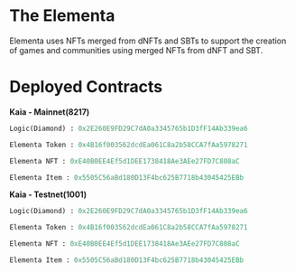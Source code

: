 # The Elementa

Elementa uses NFTs merged from dNFTs and SBTs to support the creation of
games and communities using merged NFTs from dNFT and SBT.

# Deployed Contracts

**Kaia - Mainnet(8217)**

```python
Logic(Diamond) : 0x2E260E9FD29C7dA0a3345765b1D3fF14Ab339ea6

Elementa Token : 0x4B16f003562dcdEa061C8a2b58CCA7fAa5978271

Elementa NFT : 0xE40B0EE4Ef5d1DEE1738418Ae3AEe27FD7C808aC

Elementa Item : 0x5505C56aBd180D13F4bc625B7718b43045425EBb
```

**Kaia - Testnet(1001)**

```python
Logic(Diamond) : 0x2E260E9FD29C7dA0a3345765b1D3fF14Ab339ea6

Elementa Token : 0x4B16f003562dcdEa061C8a2b58CCA7fAa5978271

Elementa NFT : 0xE40B0EE4Ef5d1DEE1738418Ae3AEe27FD7C808aC

Elementa Item : 0x5505C56aBd180D13F4bc625B7718b43045425EBb
```
